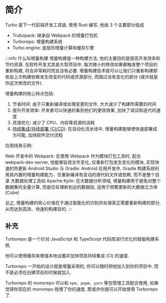 # 简介

Turbo 是下一代前端开发工具链, 使用 Rust 编写, 他由 3 个主要部分组成

- Trubopack: 继承自 Webpack 的增量打包机
- Turborepo: 增量构建系统
- Turbo engine: 底层的增量计算和缓存引擎

:::info 什么叫增量构建
增量构建是一种构建方法, 他的主要目的是提高开发效率和节约资源. 在软件开发尤其是大型项目中, 每次微小的修改如果都触发整个项目的重新构建, 将会非常耗时而且没有必要. 增量构建技术就可以让我们只重新构建那些自上次构建依赖发生改变的代码或资源部分, 而跳过没有变化的部分 (或许就是你这次修改的文件).

增量构建的核心特点包括:

1. 节省时间: 由于只重新编译或处理变更的文件, 大大减少了构建所需要的时间
2. 提升开发效率: 开发者可以快速的看到他们的更改效果, 加快了调试和迭代的速度
3. 资源优化: 减少了 CPU、内存等资源的消耗
4. [持续集成/持续部署 (CI/CD)](../CI_CD.md): 在自动化流水线中, 增量构建能够使快速部署成为可能, 加快软件交付流程

应用场景示例:

Web 开发中的 Webpack: 在使用 Webpack 作为模块打包工具时, 配合 webpack-dev-server, 他能够监视文件变化, 仅重新打包发生变化的模块, 实现快速的热更新
Android Studio 与 Gradle: Android 应用开发中, Gradle 构建系统利用其内置的增量构建能力、仅重新编译有变动的源代码文件或依赖, 而不是整个目录
大数据处理工具如 Apache Kylin: 在大数据分析领域, 增量构建用于避免对整个数据集的全量计算, 而是仅处理新到达的数据段, 适用于频繁更新的大数据立方体 (Cube)

总之, 增量构建的核心价值在于通过智能化的识别并处理真正需要重新构建的部分, 从而达到高效、快速的构建目的.
:::

## 补充

Turborepo 是一个针对 JavaScript 和 TypeScript 代码库进行优化的智能构建系统.

他可以使用缓存来增强本地设置并加快项目持续集成 (CI) 的速度.

Turborepo 一开始的设计就是增量采用的, 你可以随时把他加入到你的项目中, 而不是必须在创建项目的时候就加入.

Turborepo 的 monorepo 可以和 `npm`、`pnpm`、`yarn` 等包管理工具配合使用, 如果觉得你现在的 monorepo 拖慢了你的速度, 那或许你就可以开始使用 Turborepo 了.
